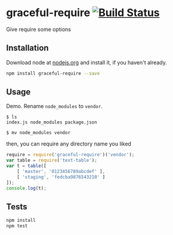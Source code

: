 # graceful-require [![Build Status](https://api.travis-ci.org/watilde/graceful-require.svg)](https://travis-ci.org/watilde/graceful-require)
Give require some options

## Installation

Download node at [nodejs.org](http://nodejs.org) and install it, if you haven't already.

```sh
npm install graceful-require --save
```
## Usage
Demo. Rename `node_modules` to `vendor`.
```
$ ls
index.js node_modules package.json

$ mv node_modules vendor
```

then, you can require any directory name you liked

```js
require = require('graceful-require')('vendor');
var table = require('text-table');
var t = table([
    [ 'master', '0123456789abcdef' ],
    [ 'staging', 'fedcba9876543210' ]
]);
console.log(t);
```

## Tests

```sh
npm install
npm test
```
